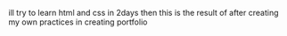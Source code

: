 ill try to learn html and css in 2days then this is the result of after creating my own practices in creating portfolio
